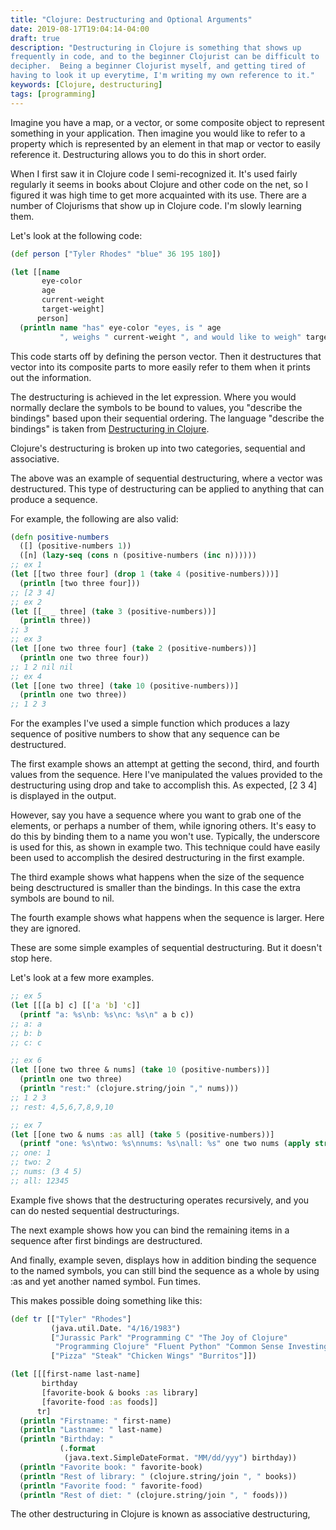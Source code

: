 ```yaml
---
title: "Clojure: Destructuring and Optional Arguments"
date: 2019-08-17T19:04:14-04:00
draft: true
description: "Destructuring in Clojure is something that shows up
frequently in code, and to the beginner Clojurist can be difficult to
decipher.  Being a beginner Clojurist myself, and getting tired of
having to look it up everytime, I'm writing my own reference to it."
keywords: [Clojure, destructuring]
tags: [programming]
---
```


Imagine you have a map, or a vector, or some composite object to
represent something in your application.  Then imagine you would like
to refer to a property which is represented by an element in that map
or vector to easily reference it.  Destructuring allows you to do this
in short order.

When I first saw it in Clojure code I semi-recognized it.  It's used
fairly regularly it seems in books about Clojure and other code on the
net, so I figured it was high time to get more acquainted with its
use.  There are a number of Clojurisms that show up in Clojure code.
I'm slowly learning them.

Let's look at the following code:

```clojure
(def person ["Tyler Rhodes" "blue" 36 195 180])

(let [[name
       eye-color
       age
       current-weight
       target-weight]
      person]
  (println name "has" eye-color "eyes, is " age
           ", weighs " current-weight ", and would like to weigh" target-weight))
```

This code starts off by defining the person vector.  Then it
destructures that vector into its composite parts to more easily refer
to them when it prints out the information.

The destructuring is achieved in the let expression.  Where you would
normally declare the symbols to be bound to values, you "describe the
bindings" based upon their sequential ordering.  The language
"describe the bindings" is taken from [Destructuring in
Clojure](https://clojure.org/guides/destructuring).

Clojure's destructuring is broken up into two categories, sequential
and associative.

The above was an example of sequential destructuring, where a vector
was destructured.  This type of destructuring can be applied to
anything that can produce a sequence.

For example, the following are also valid:

```clojure
(defn positive-numbers
  ([] (positive-numbers 1))
  ([n] (lazy-seq (cons n (positive-numbers (inc n))))))
;; ex 1
(let [[two three four] (drop 1 (take 4 (positive-numbers)))]
  (println [two three four]))
;; [2 3 4]
;; ex 2
(let [[_ _ three] (take 3 (positive-numbers))]
  (println three))
;; 3
;; ex 3
(let [[one two three four] (take 2 (positive-numbers))]
  (println one two three four))
;; 1 2 nil nil
;; ex 4
(let [[one two three] (take 10 (positive-numbers))]
  (println one two three))
;; 1 2 3
```

For the examples I've used a simple function which produces a lazy
sequence of positive numbers to show that any sequence can be
destructured.

The first example shows an attempt at getting the second, third, and
fourth values from the sequence.  Here I've manipulated the values
provided to the destructuring using drop and take to accomplish this.
As expected, [2 3 4] is displayed in the output.

However, say you have a sequence where you want to grab one of the
elements, or perhaps a number of them, while ignoring others.  It's
easy to do this by binding them to a name you won't use.  Typically,
the underscore is used for this, as shown in example two.  This
technique could have easily been used to accomplish the desired
destructuring in the first example.

The third example shows what happens when the size of the sequence
being desctructured is smaller than the bindings.  In this case the
extra symbols are bound to nil.

The fourth example shows what happens when the sequence is larger.
Here they are ignored.

These are some simple examples of sequential destructuring.  But it
doesn't stop here.

Let's look at a few more examples.

```clojure
;; ex 5
(let [[[a b] c] [['a 'b] 'c]]
  (printf "a: %s\nb: %s\nc: %s\n" a b c))
;; a: a
;; b: b
;; c: c

;; ex 6
(let [[one two three & nums] (take 10 (positive-numbers))]
  (println one two three)
  (println "rest:" (clojure.string/join "," nums)))
;; 1 2 3
;; rest: 4,5,6,7,8,9,10

;; ex 7
(let [[one two & nums :as all] (take 5 (positive-numbers))]
  (printf "one: %s\ntwo: %s\nnums: %s\nall: %s" one two nums (apply str all)))
;; one: 1
;; two: 2
;; nums: (3 4 5)
;; all: 12345
```

Example five shows that the destructuring operates recursively, and
you can do nested sequential destructurings.

The next example shows how you can bind the remaining items in a
sequence after first bindings are destructured.

And finally, example seven, displays how in addition binding the
sequence to the named symbols, you can still bind the sequence as a
whole by using :as and yet another named symbol.  Fun times.

This makes possible doing something like this:

```clojure
(def tr [["Tyler" "Rhodes"]
         (java.util.Date. "4/16/1983")
         ["Jurassic Park" "Programming C" "The Joy of Clojure"
          "Programming Clojure" "Fluent Python" "Common Sense Investing"]
         ["Pizza" "Steak" "Chicken Wings" "Burritos"]])

(let [[[first-name last-name]
       birthday
       [favorite-book & books :as library]
       [favorite-food :as foods]]
      tr]
  (println "Firstname: " first-name)
  (println "Lastname: " last-name)
  (println "Birthday: "
           (.format
            (java.text.SimpleDateFormat. "MM/dd/yyy") birthday))
  (println "Favorite book: " favorite-book)
  (println "Rest of library: " (clojure.string/join ", " books))
  (println "Favorite food: " favorite-food)
  (println "Rest of diet: " (clojure.string/join ", " foods)))
```



The other destructuring in Clojure is known as associative
destructuring, 





